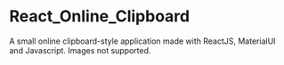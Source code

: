 # React_Online_Clipboard
A small online clipboard-style application made with ReactJS, MaterialUI and Javascript. Images not supported.

